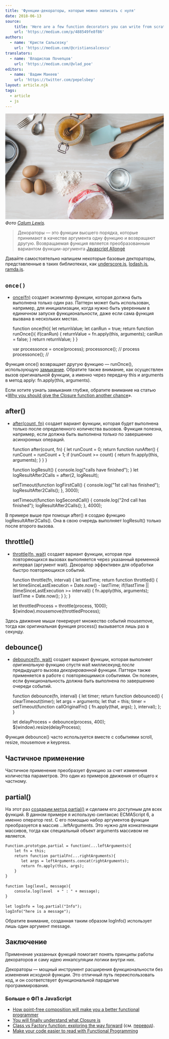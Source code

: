 ```yaml
---
title: 'Функции-декораторы, которые можно написать с нуля'
date: 2018-06-13
source:
    title: 'Here are a few function decorators you can write from scratch'
    url: 'https://medium.com/p/488549fe8f86'
authors:
  - name: 'Кристи Сальсезку'
    url: 'https://medium.com/@cristiansalcescu'
translators:
  - name: 'Владислав Почепцов'
    url: 'https://medium.com/@vlad_poe'
editors:
  - name: 'Вадим Макеев'
    url: 'https://twitter.com/pepelsbey'
layout: article.njk
tags:
  - article
  - js
---
```


![Фото [Calum Lewis](https://unsplash.com/photos/rkT_TG5NKF8).](images/1.jpg)
_Фото [Calum Lewis](https://unsplash.com/photos/rkT_TG5NKF8)._

> Декораторы — это функции высшего порядка, которые принимают в качестве аргумента одну функцию и возвращают другую. Возвращаемая функция является преобразованным вариантом функции-аргумента [Javascript Allongé](https://leanpub.com/javascript-allonge/read#decorators)

Давайте самостоятельно напишем некоторые базовые дектораторы, представленные в таких библиотеках, как [underscore.js](http://underscorejs.org/#functions), [lodash.js](https://lodash.com/docs/4.17.5), [ramda.js](http://ramdajs.com/docs/).

## `once()`

- [once(fn)](https://jsfiddle.net/cristi_salcescu/zpLeLp0v/) создает экземпляр функции, которая должна быть выполнена только один раз. Паттерн может быть использован, например, для инициализации, когда нужно быть уверенным в единичном запуске функциональности, даже если сама функция вызвана в нескольких местах.

    function once(fn){
      let returnValue;
      let canRun = true;
      return function runOnce(){
          if(canRun) {
              returnValue = fn.apply(this, arguments);
              canRun = false;
          }
          return returnValue;
      }
    }

    var processonce = once(process);
    processonce(); // process
    processonce(); //

Функция once() возвращает другую функцию — runOnce(), использующую [замыкание](https://medium.freecodecamp.org/why-you-should-give-the-closure-function-another-chance-31253e44cfa0). Обратите также внимание, как осуществлен вызов оригинальной функции, а именно через передачу this и arguments в метод apply: fn.apply(this, arguments).

Если хотите узнать замыкания глубже, обратите внимание на статью «[Why you should give the Closure function another chance](https://medium.com/p/31253e44cfa0)».

## after()

- [after(count, fn)](https://jsfiddle.net/cristi_salcescu/4evuoxe6/) создает вариант функции, которая будет выполнена только после определенного количества вызовов. Функция полезна, например, если должна быть выполнена _только_ по завершению асинхронных операций.

    function after(count, fn) {
       let runCount = 0;
       return function runAfter() {
          runCount = runCount + 1;
          if (runCount >= count) {
             return fn.apply(this, arguments);
          }
       }
    }

    function logResult() { console.log("calls have finished"); }
    let logResultAfter2Calls = after(2, logResult);

    setTimeout(function logFirstCall() {
          console.log("1st call has finished");
          logResultAfter2Calls();
    }, 3000);

    setTimeout(function logSecondCall() {
          console.log("2nd call has finished");
          logResultAfter2Calls();
    }, 4000);

В примере выше при помощи after() я создаю функцию logResultAfter2Calls(). Она в свою очередь выполняет logResult() только после второго вызова.

## throttle()

- [throttle(fn, wait)](https://jsfiddle.net/cristi_salcescu/5tdv0eq6/) создает вариант функции, которая при повторяющихся вызовах выполняется через указанный временной интервал (аргумент wait). Декоратор эффективен для обработки быстро повторяющихся событий.

    function throttle(fn, interval) {
        let lastTime;
        return function throttled() {
            let timeSinceLastExecution = Date.now() - lastTime;
            if(!lastTime || (timeSinceLastExecution >= interval)) {
                fn.apply(this, arguments);
                lastTime = Date.now();
            }
        };
    }

    let throttledProcess = throttle(process, 1000);
    $(window).mousemove(throttledProcess);

Здесь движение мыши генерирует множество событий mousemove, тогда как оригинальная функция process() вызывается лишь раз в секунду.

## debounce()

- [debounce(fn, wait)](https://jsfiddle.net/cristi_salcescu/424unsa7/) создает вариант функции, которая выполняет _оригинальную_ функцию спустя wait миллисекунд _после_ предыдущего вызова _декорированной_ функции. Паттерн также применяется в работе с повторяющимися событиями. Он полезен, если функциональность должна быть выполнена по завершению очереди событий.

    function debounce(fn, interval) {
        let timer;
        return function debounced() {
            clearTimeout(timer);
            let args = arguments;
            let that = this;
            timer = setTimeout(function callOriginalFn() {
                 fn.apply(that, args);
            }, interval);
        };
    }

    let delayProcess = debounce(process, 400);
    $(window).resize(delayProcess);

Функция debounce() часто используется вместе с событиями scroll, resize, mousemove и keypress.

## Частичное применение

Частичное применение преобразует функцию за счет изменения количества параметров. Это один из примеров движения от общего к частному.

## partial()

На этот раз [создадим метод partial()](https://jsfiddle.net/cristi_salcescu/sbborekp/) и сделаем его доступным для всех функций. В данном примере я использую синтаксис ECMAScript 6, а именно оператор rest. С его помощью набор аргументов функции преобразуется в массив ...leftArguments. Это нужно для конкатенации массивов, тогда как специальный объект arguments массивом не является.

    Function.prototype.partial = function(...leftArguments){
        let fn = this;
        return function partialFn(...rightArguments){
           let args = leftArguments.concat(rightArguments);
           return fn.apply(this, args);
        }
    }

    function log(level, message){
        console.log(level  + " : " + message);
    }

    let logInfo = log.partial("Info");
    logInfo("here is a message");

Обратите внимание, созданная таким образом logInfo() использует лишь один аргумент message.

## Заключение

Применение указанных функций помогает понять принципы работы декораторов и саму идею инкапсуляции логики внутри них.

Декораторы — мощный инструмент расширения функциональности без изменения исходной функции. Это отличный путь переиспользовать код, и он соответствует функциональной парадигме программирования.

### Больше о ФП в JavaScript

- [How point-free composition will make you a better functional programmer](https://medium.com/p/33dcb910303a)
- [You will finally understand what Closure is](https://medium.com/p/13ba11825319)
- [Class vs Factory function: exploring the way forward](https://medium.com/p/73258b6a8d15) (см. [перевод](https://medium.com/@kanby/класс-vs-фабрика-объектов-перспективы-9b4c696823c8)).
- [Make your code easier to read with Functional Programming](https://medium.com/p/94fb8cc69f9d)
